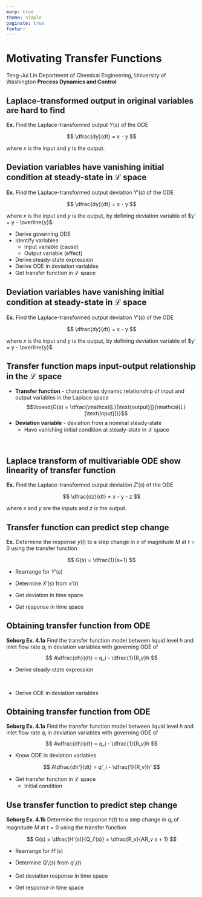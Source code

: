 ```yaml
---
marp: true
theme: simple
paginate: true
footer:
---
```


<!-- headingDivider: 2 -->
<!-- _class: cover -->
# Motivating Transfer Functions

Teng-Jui Lin
Department of Chemical Engineering, University of Washington
**Process Dynamics and Control**

## Laplace-transformed output in original variables are hard to find

**Ex.** Find the Laplace-transformed output $Y(s)$ of the ODE

$$
\dfrac{dy}{dt} = x - y
$$

where $x$ is the input and $y$ is the output.

## Deviation variables have vanishing initial condition at steady-state in $\mathcal{L}$ space

**Ex.** Find the Laplace-transformed output deviation $Y'(s)$ of the ODE

$$
\dfrac{dy}{dt} = x - y
$$

where $x$ is the input and $y$ is the output, by defining deviation variable of $y' = y - \overline{y}$.

- Derive governing ODE
- Identify variables
  - Input variable (cause)
  - Output variable (effect)
- Derive steady-state expression
- Derive ODE in deviation variables
- Get transfer function in $\mathcal{L}$ space

## Deviation variables have vanishing initial condition at steady-state in $\mathcal{L}$ space

**Ex.** Find the Laplace-transformed output deviation $Y'(s)$ of the ODE

$$
\dfrac{dy}{dt} = x - y
$$

where $x$ is the input and $y$ is the output, by defining deviation variable of $y' = y - \overline{y}$.

## Transfer function maps input-output relationship in the $\mathcal{L}$ space

- **Transfer function** - characterizes dynamic relationship of input and output variables in the Laplace space
$$\boxed{G(s) = \dfrac{\mathcal{L}[\text{output}]}{\mathcal{L}[\text{input}]}}$$
- **Deviation variable** - deviation from a nominal steady-state
  - Have vanishing initial condition at steady-state in $\mathcal{L}$ space

<br/>

## Laplace transform of multivariable ODE show linearity of transfer function

**Ex.** Find the Laplace-transformed output deviation $Z'(s)$ of the ODE

$$
\dfrac{dz}{dt} = x - y - z
$$

where $x$ and $y$ are the inputs and $z$ is the output.

## Transfer function can predict step change

**Ex.** Determine the response $y(t)$ to a step change in $x$ of magnitude $M$ at $t = 0$ using the transfer function

$$
G(s) = \dfrac{1}{s+1}
$$

- Rearrange for $Y'(s)$

- Determine $X'(s)$ from $x'(t)$

- Get deviation in time space

- Get response in time space

## Obtaining transfer function from ODE

**Seborg Ex. 4.1a** Find the transfer function model between liquid level $h$ and inlet flow rate $q_i$ in deviation variables with governing ODE of
$$
A\dfrac{dh}{dt} = q_i - \dfrac{1}{R_v}h
$$

- Derive steady-state expression

<br/>

- Derive ODE in deviation variables

## Obtaining transfer function from ODE

**Seborg Ex. 4.1a** Find the transfer function model between liquid level $h$ and inlet flow rate $q_i$ in deviation variables with governing ODE of
$$
A\dfrac{dh}{dt} = q_i - \dfrac{1}{R_v}h
$$

- Know ODE in deviation variables

$$
A\dfrac{dh'}{dt} = q'_i - \dfrac{1}{R_v}h'
$$

- Get transfer function in $\mathcal{L}$ space
  - Initial condition

## Use transfer function to predict step change

**Seborg Ex. 4.1b** Determine the response $h(t)$ to a step change in $q_i$ of magnitude $M$ at $t = 0$ using the transfer function

$$
G(s) = \dfrac{H'(s)}{Q_i'(s)} = \dfrac{R_v}{AR_v s + 1}
$$

- Rearrange for $H'(s)$

- Determine $Q'_i(s)$ from $q'_i(t)$

- Get deviation response in time space

- Get response in time space